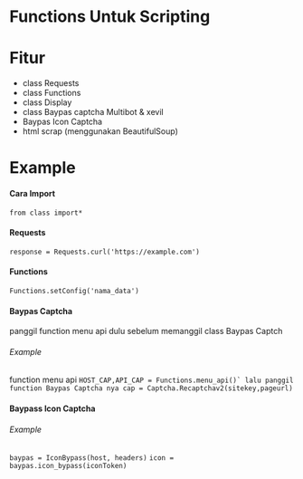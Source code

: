 # Functions Untuk Scripting
# Fitur
- class Requests
- class Functions
- class Display
- class Baypas captcha Multibot & xevil
- Baypas Icon Captcha
- html scrap (menggunakan BeautifulSoup)

# Example
#### Cara Import 
```from class import*```
#### Requests
```response = Requests.curl('https://example.com')```
#### Functions 
```Functions.setConfig('nama_data')```
#### Baypas Captcha 
panggil function menu api dulu sebelum memanggil class Baypas Captch 
###### Example
function menu api 
```HOST_CAP,API_CAP = Functions.menu_api()`
lalu panggil function Baypas Captcha nya
cap = Captcha.Recaptchav2(sitekey,pageurl)```
#### Baypass Icon Captcha 
###### Example
```baypas = IconBypass(host, headers)``` 
```icon = baypas.icon_bypass(iconToken)```




